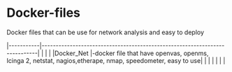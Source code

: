 # Docker-files
Docker files that can be use for network analysis and easy to deploy 

|-----------|----------------------------------------------------------------------------|
|           |                                                                            |
|Docker_Net |-docker  file that have openvas, openms, Icinga 2, netstat, nagios,etherape, nmap, 
speedometer,  easy to use|
|           |                                                                            |
|           |                                                                            |
